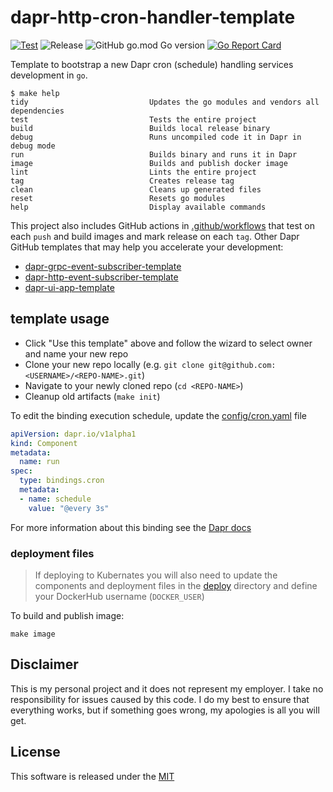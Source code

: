 # dapr-http-cron-handler-template

[![Test](https://github.com/mchmarny/dapr-http-cron-handler-template/workflows/Test/badge.svg)](https://github.com/mchmarny/dapr-http-cron-handler-template/actions?query=workflow%3ATest) ![Release](https://github.com/mchmarny/dapr-http-cron-handler-template/workflows/Release/badge.svg?query=workflow%3ARelease) ![GitHub go.mod Go version](https://img.shields.io/github/go-mod/go-version/mchmarny/dapr-http-cron-handler-template) [![Go Report Card](https://goreportcard.com/badge/github.com/mchmarny/dapr-http-cron-handler-template)](https://goreportcard.com/report/github.com/mchmarny/dapr-http-cron-handler-template)

Template to bootstrap a new Dapr cron (schedule) handling services development in `go`. 

```shell
$ make help
tidy                           Updates the go modules and vendors all dependencies
test                           Tests the entire project
build                          Builds local release binary
debug                          Runs uncompiled code it in Dapr in debug mode
run                            Builds binary and runs it in Dapr
image                          Builds and publish docker image
lint                           Lints the entire project
tag                            Creates release tag
clean                          Cleans up generated files
reset                          Resets go modules
help                           Display available commands
```

This project also includes GitHub actions in [.github/workflows](.github/workflows) that test on each `push` and build images and mark release on each `tag`. Other Dapr GitHub templates that may help you accelerate your development:
	
* [dapr-grpc-event-subscriber-template](https://github.com/mchmarny/dapr-grpc-event-subscriber-template)
* [dapr-http-event-subscriber-template](https://github.com/mchmarny/dapr-event-subscriber-template)
* [dapr-ui-app-template](https://github.com/mchmarny/dapr-ui-app-template)

## template usage 

* Click "Use this template" above and follow the wizard to select owner and name your new repo
* Clone your new repo locally (e.g. `git clone git@github.com:<USERNAME>/<REPO-NAME>.git`)
* Navigate to your newly cloned repo (`cd <REPO-NAME>`)
* Cleanup old artifacts (`make init`)

To edit the binding execution schedule, update the [config/cron.yaml](config/cron.yaml) file

```yaml
apiVersion: dapr.io/v1alpha1
kind: Component
metadata:
  name: run
spec:
  type: bindings.cron
  metadata:
  - name: schedule
    value: "@every 3s"
```

For more information about this binding see the [Dapr docs](https://github.com/dapr/docs/blob/master/reference/specs/bindings/cron.md)

### deployment files

> If deploying to Kubernates you will also need to update the components and deployment files in the [deploy](deploy) directory and define your DockerHub username (`DOCKER_USER`)

To build and publish image:

```shell
make image
```

## Disclaimer

This is my personal project and it does not represent my employer. I take no responsibility for issues caused by this code. I do my best to ensure that everything works, but if something goes wrong, my apologies is all you will get.

## License

This software is released under the [MIT](./LICENSE)
